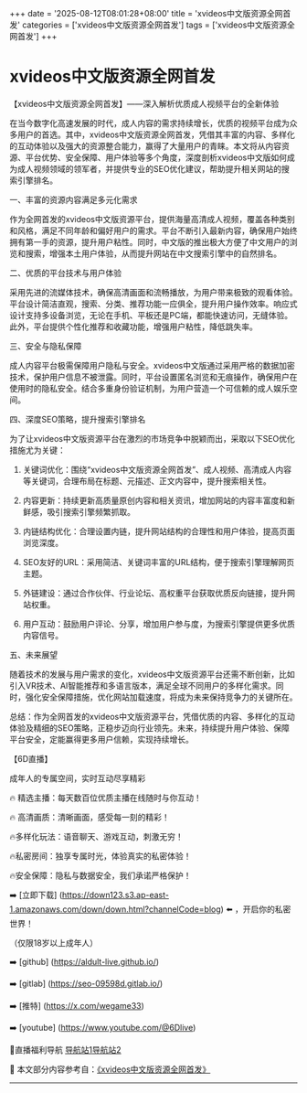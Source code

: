 +++
date = '2025-08-12T08:01:28+08:00'
title = 'xvideos中文版资源全网首发'
categories = ['xvideos中文版资源全网首发']
tags = ['xvideos中文版资源全网首发']
+++

# xvideos中文版资源全网首发

【xvideos中文版资源全网首发】——深入解析优质成人视频平台的全新体验

在当今数字化高速发展的时代，成人内容的需求持续增长，优质的视频平台成为众多用户的首选。其中，xvideos中文版资源全网首发，凭借其丰富的内容、多样化的互动体验以及强大的资源整合能力，赢得了大量用户的青睐。本文将从内容资源、平台优势、安全保障、用户体验等多个角度，深度剖析xvideos中文版如何成为成人视频领域的领军者，并提供专业的SEO优化建议，帮助提升相关网站的搜索引擎排名。

一、丰富的资源内容满足多元化需求

作为全网首发的xvideos中文版资源平台，提供海量高清成人视频，覆盖各种类别和风格，满足不同年龄和偏好用户的需求。平台不断引入最新内容，确保用户始终拥有第一手的资源，提升用户粘性。同时，中文版的推出极大方便了中文用户的浏览和搜索，增强本土用户体验，从而提升网站在中文搜索引擎中的自然排名。

二、优质的平台技术与用户体验

采用先进的流媒体技术，确保高清画面和流畅播放，为用户带来极致的观看体验。平台设计简洁直观，搜索、分类、推荐功能一应俱全，提升用户操作效率。响应式设计支持多设备浏览，无论在手机、平板还是PC端，都能快速访问，无缝体验。此外，平台提供个性化推荐和收藏功能，增强用户粘性，降低跳失率。

三、安全与隐私保障

成人内容平台极需保障用户隐私与安全。xvideos中文版通过采用严格的数据加密技术，保护用户信息不被泄露。同时，平台设置匿名浏览和无痕操作，确保用户在使用时的隐私安全。结合多重身份验证机制，为用户营造一个可信赖的成人娱乐空间。

四、深度SEO策略，提升搜索引擎排名

为了让xvideos中文版资源平台在激烈的市场竞争中脱颖而出，采取以下SEO优化措施尤为关键：

1. 关键词优化：围绕“xvideos中文版资源全网首发”、成人视频、高清成人内容等关键词，合理布局在标题、元描述、正文内容中，提升搜索相关性。

2. 内容更新：持续更新高质量原创内容和相关资讯，增加网站的内容丰富度和新鲜感，吸引搜索引擎频繁抓取。

3. 内链结构优化：合理设置内链，提升网站结构的合理性和用户体验，提高页面浏览深度。

4. SEO友好的URL：采用简洁、关键词丰富的URL结构，便于搜索引擎理解网页主题。

5. 外链建设：通过合作伙伴、行业论坛、高权重平台获取优质反向链接，提升网站权重。

6. 用户互动：鼓励用户评论、分享，增加用户参与度，为搜索引擎提供更多优质内容信号。

五、未来展望

随着技术的发展与用户需求的变化，xvideos中文版资源平台还需不断创新，比如引入VR技术、AI智能推荐和多语言版本，满足全球不同用户的多样化需求。同时，强化安全保障措施，优化网站加载速度，将成为未来保持竞争力的关键所在。

总结：作为全网首发的xvideos中文版资源平台，凭借优质的内容、多样化的互动体验及精细的SEO策略，正稳步迈向行业领先。未来，持续提升用户体验、保障平台安全，定能赢得更多用户信赖，实现持续增长。

【6D直播】

成年人的专属空间，实时互动尽享精彩

🔥 精选主播：每天数百位优质主播在线随时与你互动！

🔥 高清画质：清晰画面，感受每一刻的精彩！

🔥多样化玩法：语音聊天、游戏互动，刺激无穷！

🔥私密房间：独享专属时光，体验真实的私密体验！

🔥安全保障：隐私与数据安全，我们承诺严格保护！

➡️ [立即下载] (https://down123.s3.ap-east-1.amazonaws.com/down/down.html?channelCode=blog) ⬅️ ，开启你的私密世界！

（仅限18岁以上成年人）

➡️ [github] (https://aldult-live.github.io/)

➡️ [gitlab] (https://seo-09598d.gitlab.io/)

➡️ [推特] (https://x.com/wegame33)

➡️ [youtube] (https://www.youtube.com/@6Dlive)

🔞直播福利导航   [导航站1](https://webstack-86085a.gitlab.io/)[导航站2](https://onlygit123-2.github.io/)


📘 本文部分内容参考自：[《xvideos中文版资源全网首发》](https://github.com/my25721/my)

---
